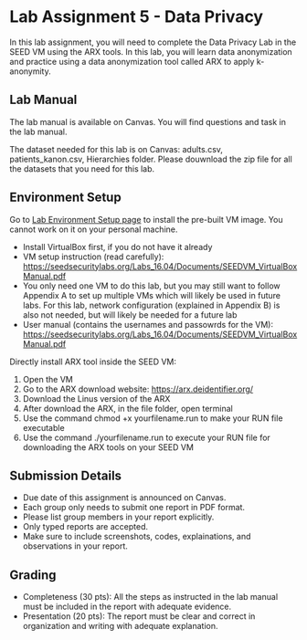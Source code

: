 # Lab Assignment 5 - Data Privacy

In this lab assignment, you will need to complete the Data Privacy Lab in the SEED VM using the ARX tools. In this lab, you will learn data anonymization and practice using a data anonymization tool called ARX to apply k-anonymity.

## Lab Manual

The lab manual is available on Canvas. You will find questions and task in the lab manual. 

The dataset needed for this lab is on Canvas: adults.csv, patients_kanon.csv, Hierarchies folder. Please douwnload the zip file for all the datasets that you need for this lab.

## Environment Setup

Go to [Lab Environment Setup page](https://seedsecuritylabs.org/lab_env.html) to install the pre-built VM image. You cannot work on it on your personal machine.  
- Install VirtualBox first, if you do not have it already
- VM setup instruction (read carefully): https://seedsecuritylabs.org/Labs_16.04/Documents/SEEDVM_VirtualBoxManual.pdf
- You only need one VM to do this lab, but you may still want to follow Appendix A to set up multiple VMs which will likely be used in future labs. For this lab, network configuration (explained in Appendix B) is also not needed, but will likely be needed for a future lab
- User manual (contains the usernames and passowrds for the VM): https://seedsecuritylabs.org/Labs_16.04/Documents/SEEDVM_VirtualBoxManual.pdf

Directly install ARX tool inside the SEED VM: 
1. Open the VM 
2. Go to the ARX download website: https://arx.deidentifier.org/ 
3. Download the Linus version of the ARX 
4. After download the ARX, in the file folder, open terminal 
5. Use the command chmod +x yourfilename.run to make your RUN file executable
6. Use the command ./yourfilename.run to execute your RUN file for downloading the ARX tools on your SEED VM

## Submission Details


- Due date of this assignment is announced on Canvas.
- Each group only needs to submit one report in PDF format.
- Please list group members in your report explicitly.
- Only typed reports are accepted.
- Make sure to include screenshots, codes, explainations, and observations in your report.

## Grading

- Completeness (30 pts): All the steps as instructed in the lab manual must be included in the report with adequate evidence.
- Presentation (20 pts): The report must be clear and correct in organization and writing with adequate explanation.

